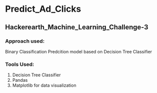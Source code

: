 # Predict_Ad_Clicks
## Hackerearth_Machine_Learning_Challenge-3
### Approach used:  
Binary Classification Predcition model based on Decision Tree Classifier 
### Tools Used:  
  1. Decision Tree Classifier 
  2. Pandas   
  3. Matplotlib for data visualization
